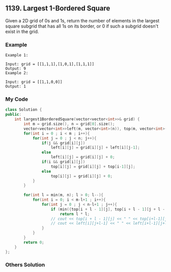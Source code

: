 ## 1139. Largest 1-Bordered Square

Given a 2D grid of 0s and 1s, return the number of elements in the largest square subgrid that has all 1s on its border, or 0 if such a subgrid doesn't exist in the grid.


### Example
```
Example 1:

Input: grid = [[1,1,1],[1,0,1],[1,1,1]]
Output: 9
Example 2:

Input: grid = [[1,1,0,0]]
Output: 1
```

### My Code
```c++
class Solution {
public:
    int largest1BorderedSquare(vector<vector<int>>& grid) {
        int m = grid.size(), n = grid[0].size();
        vector<vector<int>>left(m, vector<int>(n)), top(m, vector<int>(n));
        for(int i = 0 ; i < m ; i++){
            for(int j = 0 ; j < n; j++){
                if(j && grid[i][j])
                    left[i][j] = grid[i][j] + left[i][j-1];
                else
                    left[i][j] = grid[i][j] + 0;
                if(i && grid[i][j])
                    top[i][j] = grid[i][j] + top[i-1][j];
                else
                    top[i][j] = grid[i][j] + 0;
            }
        }
        
        for(int l = min(m, n); l > 0; l--){
            for(int i = 0; i < m-l+1 ; i++){
                for(int j = 0 ; j < n-l+1 ; j++){
                    if (min({top[i + l - 1][j], top[i + l - 1][j + l - 1], left[i][j + l - 1], left[i + l - 1][j + l - 1]}) >= l)
                        return l * l;
                    // cout << top[i + l - 1][j] << " " << top[i+l-1][j+l-1] << endl;
                    // cout << left[i][j+l-1] << " " << left[i+l-1][j+l-1] << endl;
                }
            }
        }
        return 0;
    }
};
```


### Others Solution
```c++
```


